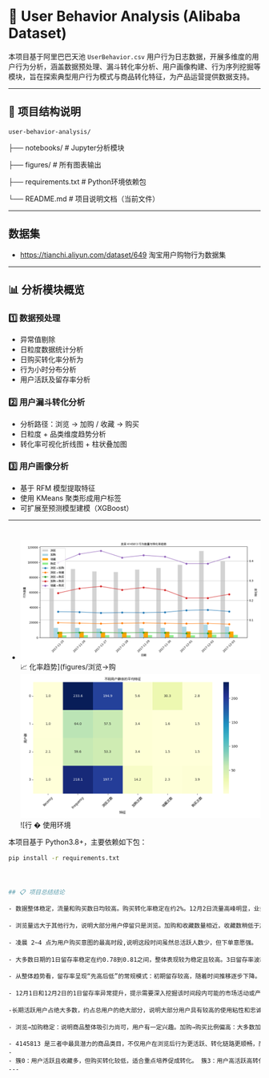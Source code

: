 # 🛒 User Behavior Analysis (Alibaba Dataset)

本项目基于阿里巴巴天池 `UserBehavior.csv` 用户行为日志数据，开展多维度的用户行为分析，涵盖数据预处理、漏斗转化率分析、用户画像构建、行为序列挖掘等模块，旨在探索典型用户行为模式与商品转化特征，为产品运营提供数据支持。

---

## 📁 项目结构说明
    user-behavior-analysis/

├── notebooks/ # Jupyter分析模块

├── figures/ # 所有图表输出

├── requirements.txt # Python环境依赖包

└── README.md # 项目说明文档（当前文件）


---
## 数据集 

- https://tianchi.aliyun.com/dataset/649 淘宝用户购物行为数据集

---

## 📊 分析模块概览

### 1️⃣ 数据预处理
- 异常值剔除
- 日粒度数据统计分析
- 日购买转化率分析为
- 行为小时分布分析
- 用户活跃及留存率分析

### 2️⃣ 用户漏斗转化分析
- 分析路径：浏览 → 加购 / 收藏 → 购买
- 日粒度 + 品类维度趋势分析
- 转化率可视化折线图 + 柱状叠加图

### 3️⃣ 用户画像分析
- 基于 RFM 模型提取特征
- 使用 KMeans 聚类形成用户标签
- 可扩展至预测模型建模（XGBoost）

---

#
- ![类目_4145813_行为与转化率趋势.png](figures/类目_4145813_行为与转化率趋势.png)📈 化率趋势](figures/浏览→购![不同用户群体的平均特征.png](figures/不同用户群体的平均特征.png)
  ![行
� 使用环境

本项目基于 Python3.8+，主要依赖如下包：

```bash
pip install -r requirements.txt



## 📋 项目总结结论

- 数据整体稳定，流量和购买数日均较高。购买转化率稳定在约2%。12月2日流量高峰明显，业务重点观察该日用户行为。
  
- 浏览量远大于其他行为，说明大部分用户停留只是浏览。加购和收藏数量相近，收藏数稍低于加购。购买数最低，符合漏斗模型的典型特点。
  
- 凌晨 2~4 点为用户购买意图的最高时段,说明这段时间虽然总活跃人数少，但下单意愿强。
  
- 大多数日期的1日留存率稳定在约0.78到0.81之间，整体表现较为稳定且较高。3日留存率波动较大，部分日期接近或超过0.95，显示部分用户群体具有较强的活跃度和粘性。
  
- 从整体趋势看，留存率呈现“先高后低”的常规模式：初期留存较高，随着时间推移逐步下降。
  
- 12月1日和12月2日的1日留存率异常提升，提示需要深入挖掘该时间段内可能的市场活动或产品变化，作为提升用户活跃的参考。
  
-长期活跃用户占绝大多数，约占总用户的绝大部分，说明大部分用户具有较高的使用粘性和忠诚度。中期活跃用户也占比较大，用户在4-5天仍保持活跃，说明用户留存较好。短期活跃和新用户数量较少

- 浏览→加购稳定：说明商品整体吸引力尚可，用户有一定兴趣。加购→购买比例偏高：大多数加购用户倾向于最终购买，是重点转化对象。

- 4145813 是三者中最具潜力的商品类目，不仅用户在浏览后行为更活跃、转化链路更顺畅，而且在大促前期表现出更强的拉动能力，非常适合在活动期间重点推广和运营。
- 
- 簇0：用户活跃且收藏多，但购买转化较低，适合重点培养促成转化。 簇3：用户高活跃高转化，是核心客户，建议重点维护。 簇1、簇2：低活跃用户，尤其簇2为沉睡用户，需通过营销活动唤醒或评估淘汰。
---




